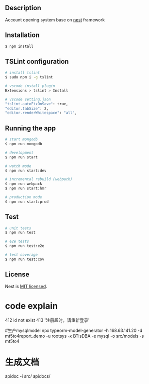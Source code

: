 <!--
 * @Author: tinson.liu
 * @Date: 2020-06-15 11:30:57
 * @LastEditors: tinson.liu
 * @LastEditTime: 2020-07-15 12:50:59
 * @Description: In User Settings Edit
 * @FilePath: /my-trade-system/README.md
--> 

## Description

Account opening system base on [nest](https://github.com/nestjs/nest) framework

## Installation

```bash
$ npm install
```

## TSLint configuration
```bash
# install tslint
$ sudo npm i -g tslint

# vscode install plugin
Extensions > tslint > Install

# vscode setting.json 
"tslint.autoFixOnSave": true,
"editor.tabSize": 2,
"editor.renderWhitespace": "all",
```

## Running the app

```bash
# start mongodb
$ npm run mongodb

# development
$ npm run start

# watch mode
$ npm run start:dev

# incremental rebuild (webpack)
$ npm run webpack
$ npm run start:hmr

# production mode
$ npm run start:prod

```

## Test

```bash
# unit tests
$ npm run test

# e2e tests
$ npm run test:e2e

# test coverage
$ npm run test:cov
```


## License

  Nest is [MIT licensed](LICENSE).

# code explain
412  id not exist
413  '注册超时，请重新登录'

#生产mysqlmodel
npx typeorm-model-generator -h 168.63.141.20 -d mt5to4report_demo -u rootsys -x BTisDBA -e mysql -o src/models -s mt5to4

# 生成文档
apidoc -i src/ apidocs/



